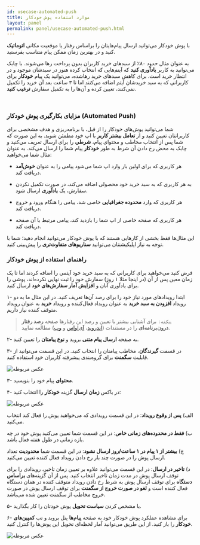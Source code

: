 ```yaml
---
id: usecase-automated-push
title: موارد استفاده پوش خودکار
layout: panel
permalink: panel/usecase-automated-push.html
---
```


با پوش خودکار می‌توانید ارسال پیام‌هایتان را براساس رفتار یا موقعیت مکانی **اتوماتیک** کنید و در بهترین زمان ممکن پیام متناسب بفرستید.

به عنوان مثال حدود ۸۰٪ از سبدهای خرید کاربران بدون پرداخت رها می‌شوند. با چابک می‌توانید به کاربر **یادآوری کنید** که آیتم‌هایی که انتخاب کرده هنوز در سبدشان موجود و در انتظار خرید است. برای کاهش سبدهای خرید رهاشده، می‌توانید یک پیام **خودکار** برای کاربرانی که به سبد خریدشان آیتم اضافه می‌کنند اما تا ۳ ساعت بعد آن خرید را تکمیل نمی‌کنند، تعیین کرده و آن‌ها را به تکمیل سفارش **ترغیب کنید**.

<Br>

### مزایای بکارگیری پوش خودکار (Automated Push)

شما می‌توانید پوش‌های خودکار را از قبل، با برنامه‌ریزی و هدف مشخصی برای کاربرانتان تعیین کنید و از **تعامل بیشتر کاربر** با اپ خود مطمئن شوید. به این صورت که شما پس از انتخاب مخاطب و محتوای پیام، **شرطی** را برای ارسال تعریف می‌کنید و چابک به محض رخ دادن آن شرط به طور **خودکار** پیام شما را ارسال می‌کند. به عنوان مثال شما می‌خواهید:
- هر کاربری که برای اولین بار وارد اپ شما می‌شود پیامی را به عنوان **خوش‌‌آمد** دریافت کند.

- به هر کاربری که به سبد خرید خود محصولی اضافه می‌کند، در صورت تکمیل نکردن سفارش، یک **یاد‌آوری** ارسال شود.

- هر کاربری که وارد **محدوده جغرافیایی** خاصی شد، پیامی را هنگام ورود و خروج دریافت کند.

- هر کاربری که صفحه خاصی از اپ شما را بازدید کند، پیامی مرتبط با آن صفحه دریافت کند.

این مثال‌ها فقط بخشی از کار‌هایی هستند که با پوش‌ خودکار می‌توانید انجام دهید؛ شما با توجه به نیاز اپلیکیشنتان می‌توانید **سناریوهای متفاوت‌تری** را پیش‌بینی کنید.

### راهنمای استفاده از پوش خودکار

فرض کنید می‌خواهید برای کاربرانی که به سبد خرید خود آیتمی را اضافه کردند اما تا یک زمان معین پس از آن (در اینجا مثلا ۱ روز) سفارش خود را ثبت نهایی نکرده‌اند، پوشی را برای یادآوری آنان و **افزایش آمار سفارش‌های خود** ارسال کنید. 

۱- ابتدا رویدادهای مورد نیاز خود را برای رصد آن‌ها تعریف کنید. در این مثال ما به دو رویداد **افزودن به سبد خرید** به عنوان رویداد فعال‌کننده و رویداد **خرید** به عنوان رویداد متوقف کننده نیاز داریم. 

> ‍‍‍`نکته:` برای آشنایی بیشتر با تعیین و رصد این رفتارها صفحه **رصد رفتار درون‌برنامه‌ای** را در مستندات ([اندروید](https://doc.chabok.io/android/event-tracking.html)، [آی‌اواس](https://doc.chabok.io/ios/event-tracking.html) و [وب](https://doc.chabok.io/javascript/event-tracking.html))  مطالعه نمایید.

۲- به صفحه **ارسال پیام متنی** بروید و **نوع پیامتان** را تعیین کنید.

۳- در قسمت **گیرندگان**، مخاطب پیامتان را انتخاب کنید. در این قسمت می‌توانید از قابلیت **سگمنت** برای گروه‌بندی پیشرفته کاربران خود استفاده کنید. 

 ![عکس مربوطه](http://uupload.ir/files/mcjm_segment-for-autopush.png)

۳- **محتوای** پیام خود را بنویسید.

۴- در باکس **زمان ارسال** گزینه **خودکار** را انتخاب کنید: 

 ![عکس مربوطه](http://uupload.ir/files/52jr_autopush.png)

الف) **پس از وقوع رویداد**: در این قسمت رویدادی که می‌خواهید پوش را فعال کند انتخاب می‌کنید.

ب) **فقط در محدوده‌های زمانی خاص**: در این قسمت شما تعیین می‌کنید پوش خود در چه بازه زمانی در طول هفته فعال باشد.

ج) **بیشتر از ۱ پیام در ۱ ساعت/روز ارسال نشود**: در این قسمت شما **محدودیت** تعداد ارسال پوش را در صورت چند بار رخ دادن رویداد فعال کننده تعیین می‌کنید.

د) **تاخیر در ارسال**: در این قسمت می‌توانید علاوه بر تعیین زمان تاخیر، رویدادی را برای توقف ارسال پوش در مدت زمان تاخیر انتخاب کنید. پس از آن گزینه‌های **براساس دستگاه** برای توقف ارسال پوش به شرط رخ دادن رویداد متوقف کننده در همان دستگاه فعال کننده است و **لغو در صورت خروج از سگمنت** برای توقف ارسال پوش در صورت خروج مخاطب از سگمنت تعیین شده می‌باشد.

۵- با مشخص کردن **سیاست تحویل** پوش خودتان را کار بگذارید. 

۶- برای مشاهده عملکرد پوش خودکار خود به صفحه **پیام‌ها** پنل بروید و تب **کمپین‌های خودکار** را باز کنید. از این طریق می‌توانید آمار لحظه‌ای تحویل این پوش‌ها را کنترل کنید. 

 ![عکس مربوطه](http://uupload.ir/files/8zcc_analytics-autopush.png)
